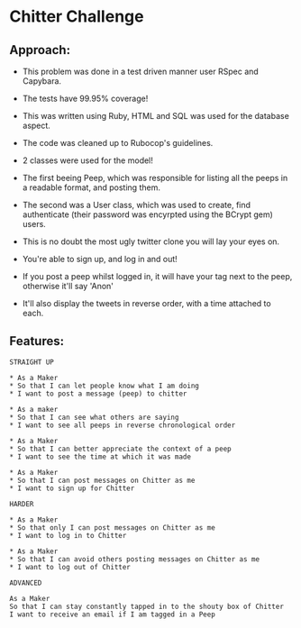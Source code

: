Chitter Challenge
=================

Approach:
-------

* This problem was done in a test driven manner user RSpec and Capybara.

* The tests have 99.95% coverage!

* This was written using Ruby, HTML and SQL was used for the database aspect.

* The code was cleaned up to Rubocop's guidelines.

* 2 classes were used for the model!

* The first beeing  Peep, which was responsible for listing all the peeps in a readable format, and posting them.

* The second was a User class, which was used to create, find authenticate (their password was encyrpted using the BCrypt gem) users.

* This is no doubt the most ugly twitter clone you will lay your eyes on.

* You're able to sign up, and log in and out!

* If you post a peep whilst logged in, it will have your tag next to the peep, otherwise it'll say 'Anon'

* It'll also display the tweets in reverse order, with a time attached to each.

Features:
-------

```
STRAIGHT UP

* As a Maker
* So that I can let people know what I am doing  
* I want to post a message (peep) to chitter

* As a maker
* So that I can see what others are saying  
* I want to see all peeps in reverse chronological order

* As a Maker
* So that I can better appreciate the context of a peep
* I want to see the time at which it was made

* As a Maker
* So that I can post messages on Chitter as me
* I want to sign up for Chitter

HARDER

* As a Maker
* So that only I can post messages on Chitter as me
* I want to log in to Chitter

* As a Maker
* So that I can avoid others posting messages on Chitter as me
* I want to log out of Chitter

ADVANCED

As a Maker
So that I can stay constantly tapped in to the shouty box of Chitter
I want to receive an email if I am tagged in a Peep
```
